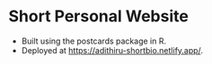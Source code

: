 # Short Personal Website

- Built using the postcards package in R. 
- Deployed at https://adithiru-shortbio.netlify.app/.
